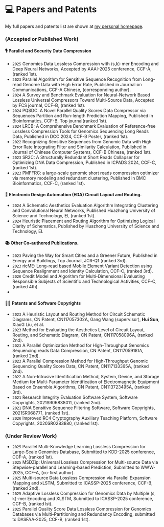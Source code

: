 
# 💻 Papers and Patents

My full papers and patents list are shown at [my personal homepage](https://fahaihi.github.io).
### (Accepted or Published Work)
#### 🎙 Parallel and Security Data Compression 
- ``2025`` Genomics Data Lossless Compression with (s,k)-mer Encoding and Deep Neural Networks, Aceepted by AAAI-2025 conference, CCF-A, (ranked 1st).
- ``2023`` Parallel Algorithm for Sensitive Sequence Recognition from Long-read Genome Data with High Error Rate, Published in Journal on Communications, CCF-A Chinese, (corresponding author).
- ``2024`` A Survey and Benchmark Evaluation for Neural-Network Based Lossless Universal Compressors Toward Multi-Source Data, Accepted by FCS journal, CCF-B, (ranked 1st).
- ``2024`` PQSDC: A Novel Parallel Quality Scores Data Compressor via Sequences Partition and Run-length Prediction Mapping, Published in Bioinformatics, CCF-B, Top journal(ranked 1st).
- ``2024`` LRCB: A Comprehensive Benchmark Evaluation of Reference-free Lossless Compression Tools for Genomics Sequencing Long Reads Data, Published in DCC 2024, CCF-B Poster, (ranked 1st).
- ``2022`` Recognizing Sensitive Sequences from Genomic Data with High Error Rate Integrating Filter and Similarity Calculation, Published in Journal of Chinese Computer Systems, CCF-B Chinese, (ranked 1st).
- ``2023`` SR2C: A Structurally Redundant Short Reads Collapser for Optimizing DNA Data Compression, Published in ICPADS 2024, CCF-C, (ranked 1st).
- ``2023`` PMFFRC: a large-scale genomic short reads compression optimizer via memory modeling and redundant clustering, Published in BMC Bioinformatics, CCF-C, (ranked 1st).

#### 👄 Electronic Design Automation (EDA) Circuit Layout and Routing.
- ``2024`` A Schematic Aesthetics Evaluation Algorithm Integrating Clustering and Convolutional Neural Networks, Published Huazhong University of Science and Technology, EI, (ranked 1st).
- ``2024`` Heuristic Placement and Routing Algorithm for Optimizing Logical Clarity of Schematics, Published by Huazhong University of Science and Technology, EI.

#### 📚 Other Co-authored Publications.  
- ``2023`` Paving the Way for Smart Cities and a Greener Future, Published in Energy and Buildings, Top Journal, JCR-Q1 (ranked 3rd).
- ``2023`` ricME: Long-read based Mobile Element Variant Detection using Sequence Realignment and Identity Calculation, CCF-C, (ranked 3rd).
- ``2020`` Credit Model and Algorithm for Multi-Dimensional Evaluating Responsible Subjects of Scientific and Technological Activities, CCF-C, (ranked 4th).
- 
#### 🧑‍🎨 Patents and Software Copyrights
- ``2023`` A Heuristic Layout and Routing Method for Circuit Schematic Diagrams, CN Patent, CN117057302A, Gang Wang (supervisor), **Hui Sun**, XiaoG Liu, et al. 
- ``2023`` Method for Evaluating the Aesthetics Level of Circuit Layout, Routing, and Schematic Diagram, CN Patent, CN117058096A, (ranked 2nd). 
- ``2023`` A Parallel Optimization Method for High-Throughput Genomics Sequencing reads Data Compression, CN Patent, CN117059181A, (ranked 2nd). 
- ``2023`` A Parallel Compression Method for High-Throughput Genomic Sequencing Quality Score Data, CN Patent, CN117133365A, (ranked 2nd). 
- ``2022`` A Non-Intrusive Identification Method, System, Device, and Storage Medium for Multi-Parameter Identification of Electromagnetic Equipment Based on Ensemble Algorithms, CN Patent, CN113723495A, (ranked 3rd). 
- ``2021`` Research Integrity Evaluation Software System, Software Copyrights, 2021SR06838011, (ranked 2nd).
- ``2021`` DNA Sensitive Sequence Filtering Software, Software Copyrights, 2021SR068771, (ranked 1st).
- ``2020`` Improved RC4 Cryptography Auxiliary Teaching Platform, Software Copyrights, 2020SR0283880, (ranked 1st).

### (Under Review Work)
- ``2025`` Parallel Multi-Knowledge Learning Lossless Compression for Large-Scale Genomics Database, Submitted to KDD-2025 conference, CCF-A, (ranked 1st).
- ``2025`` MSDZip: Universal Lossless Compression for Multi-source Data via Stepwise-parallel and Learning-based Prediction, Submitted to WWW-2025, CCF-A, (co-first author).
- ``2025`` Multi-source Data Lossless Compression via Parallel Expansion Mapping and xLSTM, Submitted to ICASSP-2025 conference, CCF-B, (ranked 2nd).
- ``2025`` Adaptive Lossless Compression for Genomics Data by Multiple (s, k)-mer Encoding and XLSTM, Submitted to ICASSP-2025 conference, CCF-B, (ranked lst).
- ``2025`` Parallel Quality Score Data Lossless Compression for Genomics Databases via Multi-Partitioning and Redundancy Encoding, submitted to DASFAA-2025, CCF-B, (ranked 1st).
